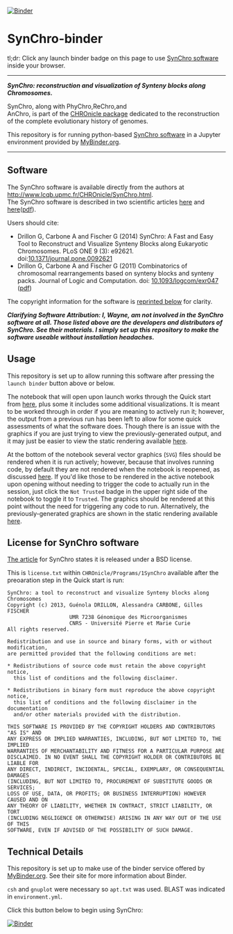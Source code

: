 
[![Binder](http://mybinder.org/badge.svg)](http://beta.mybinder.org/v2/gh/fomightez/SynChro-binder/master?filepath=index.ipynb)

# SynChro-binder

tl;dr:
Click any launch binder badge on this page to use [SynChro software](http://www.lcqb.upmc.fr/CHROnicle/SynChro.html) inside your browser.


-----

***SynChro: reconstruction and visualization of Synteny blocks along Chromosomes.***

SynChro, along with PhyChro,ReChro,and 	
AnChro, is part of the [CHROnicle package](http://www.lcqb.upmc.fr/CHROnicle/) dedicated to the reconstruction of the complete evolutionary history of genomes.

This repository is for running python-based [SynChro software](http://www.lcqb.upmc.fr/CHROnicle/SynChro.html) in a Jupyter environment provided by [MyBinder.org](https://mybinder.org/).  

------


Software
--------

The SynChro software is available directly from the authors at http://www.lcqb.upmc.fr/CHROnicle/SynChro.html.  
The SynChro software is described in two scientific articles [here](http://www.plosone.org/article/info%3Adoi%2F10.1371%2Fjournal.pone.0092621) and [here](http://logcom.oxfordjournals.org/content/23/4/815)([pdf](http://www.lcqb.upmc.fr/CHROnicle/telechargements/JLogicComputation-2011-Drillon-logcom_exr047.pdf)).

Users should cite:

- Drillon G, Carbone A and Fischer G (2014) SynChro: A Fast and Easy Tool to Reconstruct and Visualize Synteny Blocks along Eukaryotic Chromosomes. PLoS ONE 9 (3): e92621. doi:[10.1371/journal.pone.0092621](http://www.plosone.org/article/info%3Adoi%2F10.1371%2Fjournal.pone.0092621)
- Drillon G, Carbone A and Fischer G (2011) Combinatorics of chromosomal rearrangements based on synteny blocks and synteny packs. Journal of Logic and Computation. doi: [10.1093/logcom/exr047](http://logcom.oxfordjournals.org/content/23/4/815) ([pdf](http://www.lcqb.upmc.fr/CHROnicle/telechargements/JLogicComputation-2011-Drillon-logcom_exr047.pdf))

The copyright information for the software is [reprinted below](#license-for-SynChro-software) for clarity.

***Clarifying Software Attribution: I, Wayne, am not involved in the SynChro software at all. Those listed above are the developers and distributors of SynChro. See their materials. I simply set up this repository to make the software useable without installation headaches.***


Usage
-----

This repository is set up to allow running this software after pressing the `launch binder` button above or below.

The notebook that will open upon launch works through the Quick start from [here](http://www.lcqb.upmc.fr/CHROnicle/SynChro.html), plus some it includes some additional visualizations.  It is meant to be worked through in order if you are meaning to actively run it; however, the output from a previous run has been left to allow for some quick assessments of what the software does. Though there is an issue with the graphics if you are just trying to view the previously-generated output, and it may just be easier to view the static rendering available [here](https://nbviewer.jupyter.org/github/fomightez/synchro-binder/blob/master/index.ipynb).

At the bottom of the notebook several vector graphics (`SVG`) files should be rendered when it is run actively; however, because that involves running code, by default they are not rendered when the notebook is reopened, as discussed [here](https://github.com/jupyter/notebook/issues/3038). If you'd like those to be rendered in the active notebook upon opening without needing to trigger the code to actually run in the session, just click the `Not Trusted` badge in the upper right side of the notebook to toggle it to `Trusted`. The graphics should be rendered at this point without the need for triggering any code to run. Alternatively, the previously-generated graphics are shown in the static rendering available [here](https://nbviewer.jupyter.org/github/fomightez/synchro-binder/blob/master/index.ipynb).


License for SynChro software
----------------------------

[The article](http://www.plosone.org/article/info%3Adoi%2F10.1371%2Fjournal.pone.0092621) for SynChro states it is released under a BSD license.

This is `license.txt` within `CHROnicle/Programs/1SynChro` available after the preoaration step in the Quick start is run:

```
SynChro: a tool to reconstruct and visualize Synteny blocks along Chromosomes
Copyright (c) 2013, Guénola DRILLON, Alessandra CARBONE, Gilles FISCHER
                    UMR 7238 Génomique des Microorganismes
                    CNRS - Université Pierre et Marie Curie
All rights reserved.

Redistribution and use in source and binary forms, with or without modification,
are permitted provided that the following conditions are met:

* Redistributions of source code must retain the above copyright notice,
  this list of conditions and the following disclaimer.

* Redistributions in binary form must reproduce the above copyright notice,
  this list of conditions and the following disclaimer in the documentation
  and/or other materials provided with the distribution.

THIS SOFTWARE IS PROVIDED BY THE COPYRIGHT HOLDERS AND CONTRIBUTORS "AS IS" AND
ANY EXPRESS OR IMPLIED WARRANTIES, INCLUDING, BUT NOT LIMITED TO, THE IMPLIED
WARRANTIES OF MERCHANTABILITY AND FITNESS FOR A PARTICULAR PURPOSE ARE
DISCLAIMED. IN NO EVENT SHALL THE COPYRIGHT HOLDER OR CONTRIBUTORS BE LIABLE FOR
ANY DIRECT, INDIRECT, INCIDENTAL, SPECIAL, EXEMPLARY, OR CONSEQUENTIAL DAMAGES
(INCLUDING, BUT NOT LIMITED TO, PROCUREMENT OF SUBSTITUTE GOODS OR SERVICES;
LOSS OF USE, DATA, OR PROFITS; OR BUSINESS INTERRUPTION) HOWEVER CAUSED AND ON
ANY THEORY OF LIABILITY, WHETHER IN CONTRACT, STRICT LIABILITY, OR TORT
(INCLUDING NEGLIGENCE OR OTHERWISE) ARISING IN ANY WAY OUT OF THE USE OF THIS
SOFTWARE, EVEN IF ADVISED OF THE POSSIBILITY OF SUCH DAMAGE.

```

Technical Details
-----------------

This repository is set up to make use of the binder service offered by [MyBinder.org](https://mybinder.org/). See their site for more information about Binder.

`csh` and `gnuplot` were necessary so `apt.txt` was used. BLAST was indicated in `environment.yml`.

Click this button below to begin using SynChro:

[![Binder](http://mybinder.org/badge.svg)](http://beta.mybinder.org/v2/gh/fomightez/SynChro-binder/master?filepath=index.ipynb)
